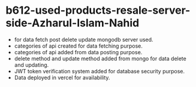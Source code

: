 # b612-used-products-resale-server-side-Azharul-Islam-Nahid

* for data fetch post delete update mongodb server used.
* categories of api created for data fetching purpose.
* categories of api added from data posting purpose.
* delete method and update method added from mongo for data delete and updating.
* JWT token verification system added for database security purpose.
* Data deployed in vercel for availability.